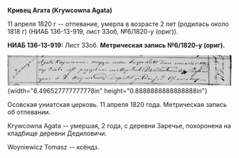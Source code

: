 **Кривец Агата (Krywcowna Agata)**

11 апреля 1820 г -- отпевание, умерла в возрасте 2 лет (родилась около
1818 г) (НИАБ 136-13-919, лист 33об, №6/1820-у (ориг)).

**НИАБ 136-13-919:** Лист 33об. **Метрическая запись №6/1820-у (ориг).**

![](./media/894dc49c083f19fba478710e3ad2f215ecde6933.png){width="6.496527777777778in"
height="0.8888888888888888in"}

Осовская униатская церковь. 11 апреля 1820 года. Метрическая запись об
отпевании.

Krywcowna Agata -- умершая, 2 года, с деревни Заречье, похоронена на
кладбище деревни Дедиловичи.

Woyniewicz Tomasz -- ксёндз.
